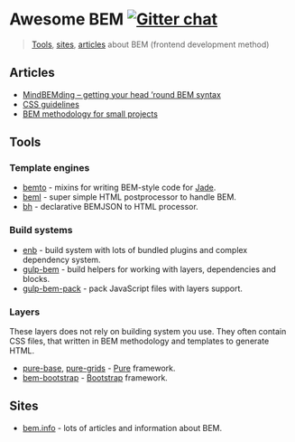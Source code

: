 # Awesome BEM [![Gitter chat](https://badges.gitter.im/bem/talk.png)](https://gitter.im/bem/talk)

> [Tools](#tools), [sites](#sites), [articles](#articles) about BEM (frontend development method)

## Articles

 * [MindBEMding – getting your head ’round BEM syntax](http://csswizardry.com/2013/01/mindbemding-getting-your-head-round-bem-syntax/)
 * [CSS guidelines](http://cssguidelin.es/#bem-like-naming)
 * [BEM methodology for small projects](http://www.smashingmagazine.com/2014/07/17/bem-methodology-for-small-projects/)

## Tools

### Template engines

 * [bemto](https://github.com/kizu/bemto) - mixins for writing BEM-style code for [Jade](http://jade-lang.com/).
 * [beml](https://github.com/zenwalker/node-beml) - super simple HTML postprocessor to handle BEM.
 * [bh](https://github.com/enb-make/bh) - declarative BEMJSON to HTML processor.

### Build systems

 * [enb](https://github.com/enb-make/enb) - build system with lots of bundled plugins and complex dependency system.
 * [gulp-bem](https://github.com/floatdrop/gulp-bem) - build helpers for working with layers, dependencies and blocks.
 * [gulp-bem-pack](https://github.com/floatdrop/gulp-bem-pack) - pack JavaScript files with layers support.

### Layers
These layers does not rely on building system you use. They often contain CSS files, that written in BEM methodology and templates to generate HTML.

 * [pure-base](https://github.com/floatdrop/pure-base), [pure-grids](https://github.com/floatdrop/pure-grids) - [Pure](https://purecss.io/) framework.
 * [bem-bootstrap](https://github.com/matmuchrapna/bem-bootstrap) - [Bootstrap](http://getbootstrap.com/) framework.

## Sites

 * [bem.info](https://bem.info/) - lots of articles and information about BEM.
